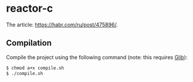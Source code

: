 # reactor-c
The article: https://habr.com/ru/post/475896/.

## Compilation
Compile the project using the following command (note: this requires [Glib](https://wiki.gnome.org/Projects/GLib)):

```bash
$ chmod a+x compile.sh
$ ./compile.sh
```
